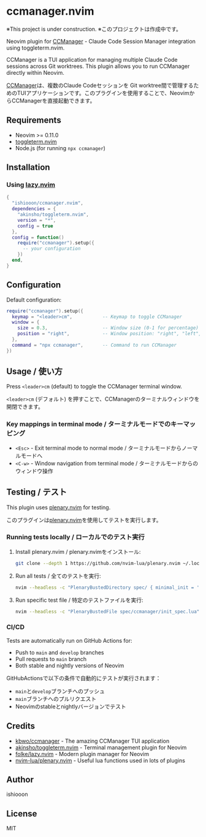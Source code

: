 # ccmanager.nvim

※This project is under construction.
※このプロジェクトは作成中です。

Neovim plugin for [CCManager](https://github.com/kbwo/ccmanager) - Claude Code Session Manager integration using toggleterm.nvim.

CCManager is a TUI application for managing multiple Claude Code sessions across Git worktrees. This plugin allows you to run CCManager directly within Neovim.

[CCManager](https://github.com/kbwo/ccmanager)は、複数のClaude Codeセッションを Git worktree間で管理するためのTUIアプリケーションです。このプラグインを使用することで、NeovimからCCManagerを直接起動できます。

## Requirements

- Neovim >= 0.11.0
- [toggleterm.nvim](https://github.com/akinsho/toggleterm.nvim)
- Node.js (for running `npx ccmanager`)

## Installation

### Using [lazy.nvim](https://github.com/folke/lazy.nvim)

```lua
{
  "ishiooon/ccmanager.nvim",
  dependencies = {
    "akinsho/toggleterm.nvim",
    version = "*",
    config = true
  },
  config = function()
    require("ccmanager").setup({
      -- your configuration
    })
  end,
}
```

## Configuration

Default configuration:

```lua
require("ccmanager").setup({
  keymap = "<leader>cm",           -- Keymap to toggle CCManager
  window = {
    size = 0.3,                    -- Window size (0-1 for percentage)
    position = "right",            -- Window position: "right", "left", "bottom", "top"
  },
  command = "npx ccmanager",       -- Command to run CCManager
})
```

## Usage / 使い方

Press `<leader>cm` (default) to toggle the CCManager terminal window.

`<leader>cm` (デフォルト) を押すことで、CCManagerのターミナルウィンドウを開閉できます。

### Key mappings in terminal mode / ターミナルモードでのキーマッピング

- `<Esc>` - Exit terminal mode to normal mode / ターミナルモードからノーマルモードへ
- `<C-w>` - Window navigation from terminal mode / ターミナルモードからのウィンドウ操作

## Testing / テスト

This plugin uses [plenary.nvim](https://github.com/nvim-lua/plenary.nvim) for testing.

このプラグインは[plenary.nvim](https://github.com/nvim-lua/plenary.nvim)を使用してテストを実行します。

### Running tests locally / ローカルでのテスト実行

1. Install plenary.nvim / plenary.nvimをインストール:
   ```bash
   git clone --depth 1 https://github.com/nvim-lua/plenary.nvim ~/.local/share/nvim/site/pack/vendor/start/plenary.nvim
   ```

2. Run all tests / 全てのテストを実行:
   ```bash
   nvim --headless -c "PlenaryBustedDirectory spec/ { minimal_init = 'spec/spec_helper.lua' }"
   ```

3. Run specific test file / 特定のテストファイルを実行:
   ```bash
   nvim --headless -c "PlenaryBustedFile spec/ccmanager/init_spec.lua"
   ```

### CI/CD

Tests are automatically run on GitHub Actions for:
- Push to `main` and `develop` branches
- Pull requests to `main` branch
- Both stable and nightly versions of Neovim

GitHubActionsで以下の条件で自動的にテストが実行されます：
- `main`と`develop`ブランチへのプッシュ
- `main`ブランチへのプルリクエスト
- Neovimのstableとnightlyバージョンでテスト

## Credits

- [kbwo/ccmanager](https://github.com/kbwo/ccmanager) - The amazing CCManager TUI application
- [akinsho/toggleterm.nvim](https://github.com/akinsho/toggleterm.nvim) - Terminal management plugin for Neovim
- [folke/lazy.nvim](https://github.com/folke/lazy.nvim) - Modern plugin manager for Neovim
- [nvim-lua/plenary.nvim](https://github.com/nvim-lua/plenary.nvim) - Useful lua functions used in lots of plugins

## Author

ishiooon

## License

MIT
